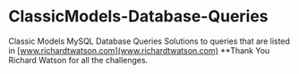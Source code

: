 # ClassicModels-Database-Queries
Classic Models MySQL Database Queries
Solutions to queries that are listed in [www.richardtwatson.com](www.richardtwatson.com)
**Thank You Richard Watson for all the challenges.
